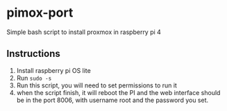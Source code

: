 # pimox-port
Simple bash script to install proxmox in raspberry pi 4
## Instructions
1. Install raspberry pi OS lite
2. Run ```sudo -s```
3. Run this script, you will need to set permissions to run it
4. when the script finish, it will reboot the PI and the web interface should be in the port 8006, with username root and the password you set.
